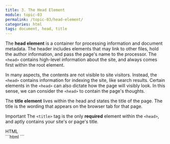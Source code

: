 ```yaml
---
title: 3. The Head Element
module: topic-03
permalink: /topic-03/head-element/
categories: html
tags: document, head, title
---
```


<div class="divider-heading"></div>


The **head element** is a container for processing information and document metadata. The header includes elements that may link to other files, hold the author information, and pass the page's name to the processor. The `<head>` contains high-level information about the site, and always comes first within the root element.

In many aspects, the contents are not visible to site visitors. Instead, the `<head>` contains information for indexing the site, like search results. Certain elements in the `<head>` can also dictate how the page will visibly look. In this sense, we can consider the `<head>` to contain the page's thoughts.

The **title element** lives within the head and states the title of the page. The title is the wording that appears on the browser tab for that page.

<span class="label label-danger">Important</span> The `<title>` tag is the only **required** element within the `<head>`, and aptly contains your site's or page's title.


<div class="code-heading">
  <span class="html">HTML</span>
</div>
```html
<!DOCTYPE html>
<html>
  <head>
    <title>My Way-Cool Awesome Site</title>
    <!-- Meta data and information about your site, not visible to visitors. -->
  </head>

</html>
```

